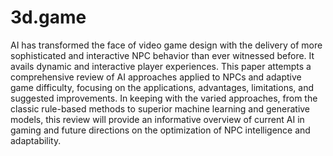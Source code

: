 # 3d.game
AI has transformed the face of video game design with the delivery of more
sophisticated and interactive NPC behavior than ever witnessed before. It avails
dynamic and interactive player experiences. This paper attempts a comprehensive
review of AI approaches applied to NPCs and adaptive game difficulty, focusing
on the applications, advantages, limitations, and suggested improvements. In
keeping with the varied approaches, from the classic rule-based methods to
superior machine learning and generative models, this review will provide an
informative overview of current AI in gaming and future directions on the
optimization of NPC intelligence and adaptability.
